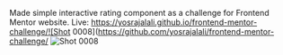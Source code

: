 Made simple interactive rating component as a challenge for Frontend Mentor website.
Live: https://yosrajalali.github.io/frontend-mentor-challenge/![Shot 0008](https://github.com/yosrajalali/frontend-mentor-challenge/
![Shot 0008](https://github.com/yosrajalali/frontend-mentor-challenge/assets/100087227/d3ffa08a-a4e5-433d-be54-ce500e3b189b)
